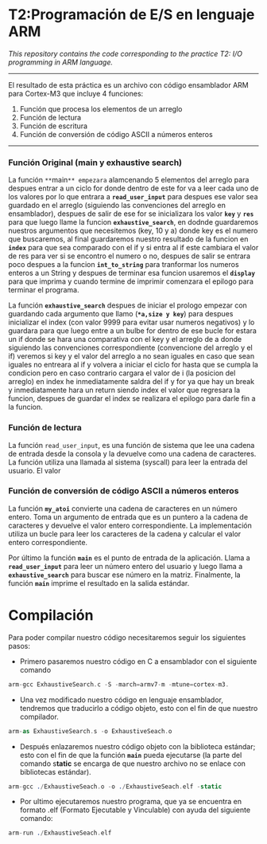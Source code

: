 # T2:Programación de E/S en lenguaje ARM

*This repository contains the code corresponding to the practice T2: I/O programming in ARM language.*

---

El resultado de esta práctica es un archivo con código ensamblador ARM para Cortex-M3 que incluye 4 funciones:

1. Función que procesa los elementos de un arreglo 
2. Función de lectura 
3. Función de escritura
4. Función de conversión de código ASCII a números enteros
---

### Función Original (main y exhaustive search)

La función `**`main`** empezara` alamcenando 5 elementos del arreglo para despues entrar a un ciclo for donde dentro de este for va a leer cada uno de los valores por lo que entrara a **`read_user_input`** para despues ese valor sea guardado en el arreglo (siguiendo las convenciones del arreglo en ensamblador), despues de salir de ese for se inicializara los valor **`key`** y **`res`** para que luego llame la funcion **`exhaustive_search`**, en dodnde guardaremos nuestros argumentos que necesitemos (key, 10 y a) donde key es el numero que buscaremos, al final guardaremos nuestro resultado de la funcion en **`index`** para que sea comparado con el if y si entra al if este cambiara el valor de res para ver si se encontro el numero o no, despues de salir se entrara poco despues a la funcion **`int_to_string`** para tranformar los numeros enteros a un String y despues de terminar esa funcion usaremos el **`display`** para que imprima y cuando termine de imprimir comenzara el epilogo para terminar el programa.

La función **`exhaustive_search`** despues de iniciar el prologo empezar con guardando cada argumento que llamo (**`*a,size y key`**) para despues inicializar el index (con valor 9999 para evitar usar numeros negativos) y lo guardara para que luego entre a un bulbe for dentro de ese bucle for estara un if donde se hara una comparativa con el key y el arreglo de a donde siguiendo las convenciones correspondiente (convencione del arreglo y el if) veremos si key y el valor del arreglo a no sean iguales en caso que sean iguales no entreara al if y volvera a iniciar el ciclo for hasta que se cumpla la condicion pero en caso contrario cargara el valor de i (la posicion del arreglo) en index he inmediatamente saldra del if y for ya que hay un break y inmediatamente hara un return siendo index el valor que regresara la funcion, despues de guardar el index se realizara el epilogo para darle fin a la funcion.

### Función de lectura

La función `read_user_input`, es una función de sistema que lee una cadena de entrada desde la consola y la devuelve como una cadena de caracteres. La función utiliza una llamada al sistema (syscall) para leer la entrada del usuario. El valor

### Función de conversión de código ASCII a números enteros

La función **`my_atoi`** convierte una cadena de caracteres en un número entero. Toma un argumento de entrada que es un puntero a la cadena de caracteres y devuelve el valor entero correspondiente. La implementación utiliza un bucle para leer los caracteres de la cadena y calcular el valor entero correspondiente.

Por último la función **`main`** es el punto de entrada de la aplicación. Llama a **`read_user_input`** para leer un número entero del usuario y luego llama a **`exhaustive_search`** para buscar ese número en la matriz. Finalmente, la función **`main`** imprime el resultado en la salida estándar.


# Compilación

Para poder compilar nuestro código necesitaremos seguir los siguientes pasos: 

- Primero pasaremos nuestro código en C a ensamblador con el siguiente comando

```nasm
arm-gcc ExhaustiveSearch.c -S -march=armv7-m -mtune=cortex-m3.
```

- Una vez modificado nuestro código en lenguaje ensamblador, tendremos que traducirlo a código objeto, esto con el fin de que nuestro compilador.

```nasm
arm-as ExhaustiveSearch.s -o ExhaustiveSeach.o
```

- Después enlazaremos nuestro código objeto con la biblioteca estándar; esto con el fin de que la función **`main`** pueda ejecutarse (la parte del comando s**tatic**  se encarga de que nuestro archivo no se enlace con bibliotecas estándar).

```nasm
arm-gcc ./ExhaustiveSeach.o -o ./ExhaustiveSeach.elf -static
```

- Por ultimo ejecutaremos nuestro programa, que ya se encuentra en formato .elf (Formato Ejecutable y Vinculable) con ayuda del siguiente comando:

```nasm
arm-run ./ExhaustiveSeach.elf
```
